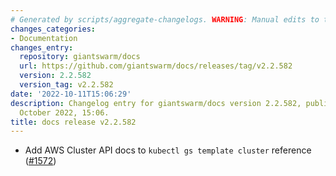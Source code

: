 ```yaml
---
# Generated by scripts/aggregate-changelogs. WARNING: Manual edits to this files will be overwritten.
changes_categories:
- Documentation
changes_entry:
  repository: giantswarm/docs
  url: https://github.com/giantswarm/docs/releases/tag/v2.2.582
  version: 2.2.582
  version_tag: v2.2.582
date: '2022-10-11T15:06:29'
description: Changelog entry for giantswarm/docs version 2.2.582, published on 11
  October 2022, 15:06.
title: docs release v2.2.582
---
```


- Add AWS Cluster API docs to `kubectl gs template cluster` reference ([#1572](https://github.com/giantswarm/docs/pull/1572))
